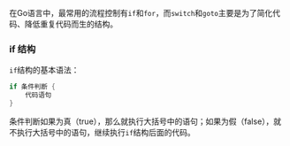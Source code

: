 在Go语言中，最常用的流程控制有`if`和`for`，而`switch`和`goto`主要是为了简化代码、降低重复代码而生的结构。

### if 结构

`if`结构的基本语法：

```go
if 条件判断 {
    代码语句
}
```

条件判断如果为真（true），那么就执行大括号中的语句；如果为假（false），就不执行大括号中的语句，继续执行`if`结构后面的代码。















